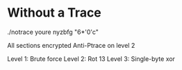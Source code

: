 # Without a Trace

./notrace youre nyzbfg "6*'0'c"

All sections encrypted
Anti-Ptrace on level 2

Level 1: Brute force
Level 2: Rot 13
Level 3: Single-byte xor
